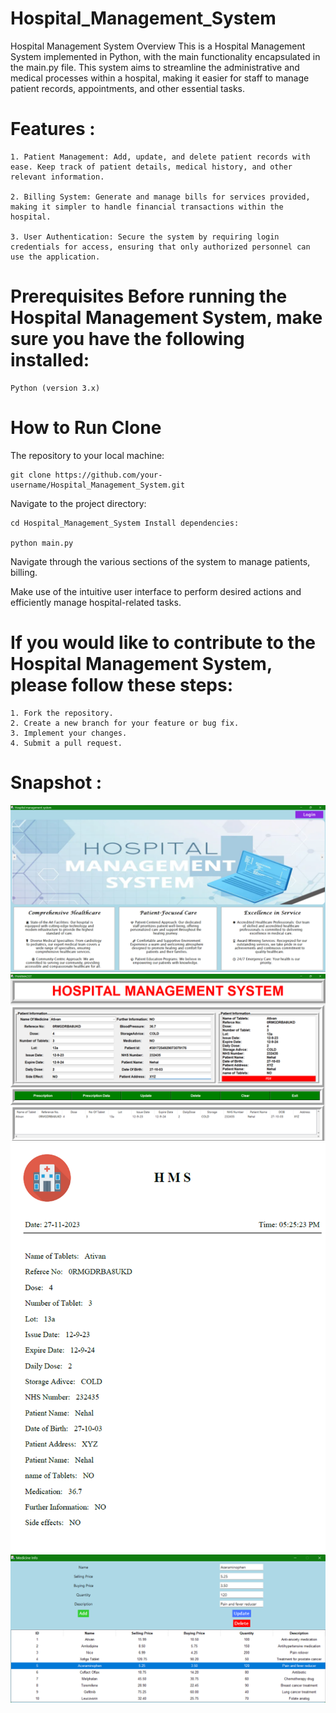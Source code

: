 # Hospital_Management_System
Hospital Management System Overview This is a Hospital Management System implemented in Python, with the main functionality encapsulated in the main.py file. This system aims to streamline the administrative and medical processes within a hospital, making it easier for staff to manage patient records, appointments, and other essential tasks.

# Features : 

    1. Patient Management: Add, update, and delete patient records with ease. Keep track of patient details, medical history, and other relevant information.
    
    2. Billing System: Generate and manage bills for services provided, making it simpler to handle financial transactions within the hospital.
    
    3. User Authentication: Secure the system by requiring login credentials for access, ensuring that only authorized personnel can use the application.

# Prerequisites Before running the Hospital Management System, make sure you have the following installed:

    Python (version 3.x)

# How to Run Clone

The repository to your local machine:

    git clone https://github.com/your-username/Hospital_Management_System.git
    
Navigate to the project directory:
    
    cd Hospital_Management_System Install dependencies:
    
    python main.py

Navigate through the various sections of the system to manage patients, billing.

Make use of the intuitive user interface to perform desired actions and efficiently manage hospital-related tasks.

# If you would like to contribute to the Hospital Management System, please follow these steps:

    1. Fork the repository. 
    2. Create a new branch for your feature or bug fix. 
    3. Implement your changes.
    4. Submit a pull request.

# Snapshot :
![alt text](image.png)
![alt text](image-1.png)
![alt text](image-2.png)
![alt text](image-3.png)

